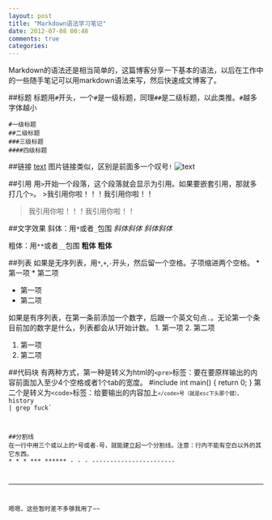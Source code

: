 ```yaml
---
layout: post
title: "Markdown语法学习笔记"
date: 2012-07-08 00:48
comments: true
categories: 
---
```

Markdown的语法还是相当简单的，这篇博客分享一下基本的语法，以后在工作中的一些随手笔记可以用markdown语法来写，然后快速成文博客了。

##标题
标题用`#`开头，一个`#`是一级标题，同理`##`是二级标题，以此类推。`#`越多字体越小

	#一级标题
	##二级标题
	###三级标题
	####四级标题

##链接
	[text](link)
图片链接类似，区别是前面多一个叹号`!`
	![text](link)
	
##引用
用`>`开始一个段落，这个段落就会显示为引用。如果要嵌套引用，那就多打几个`>`。
	>我引用你啦！！！我引用你啦！！
>我引用你啦！！！我引用你啦！！

##文字效果
斜体：用`*`或者`_`包围
	*斜体斜体*
*斜体斜体*

粗体：用`**`或者`__`包围
	**粗体**
**粗体**

##列表
如果是无序列表，用`*`,`+`,`-`开头，然后留一个空格。子项缩进两个空格。
	* 第一项
	* 第二项
* 第一项
* 第二项

如果是有序列表，在第一条前添加一个数字，后跟一个英文句点`.`。无论第一个条目前加的数字是什么，列表都会从1开始计数。
	1. 第一项
	2. 第二项
1. 第一项
2. 第二项


##代码块
有两种方式，第一种是转义为html的`<pre>`标签：要在要原样输出的内容前面加入至少4个空格或者1个tab的宽度。
	#include<iostream>
	int main() {
		return 0;
	}
第二个是转义为`<code>`标签：给要输出的内容加上<code>`</code>号（就是esc下头那个键）。	
	`history | grep fuck`
		
	
##分割线
在一行中用三个或以上的`*`号或者`-`号，就能建立起一个分割线。注意：行内不能有空白以外的其它东西。
	* * *
	***
	******
	- - - 
	-----------------------

***
嗯嗯，这些暂时差不多够我用了~~